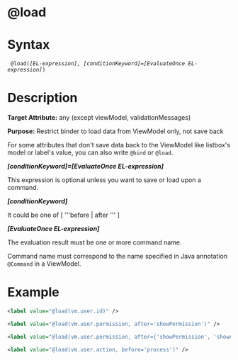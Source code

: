 # @load

Syntax
======

` @load(`*`[EL-expression], [conditionKeyword]=[EvaluateOnce EL-expression]`*`) `

Description
===========

**Target Attribute:** any (except viewModel, validationMessages)

**Purpose:** Restrict binder to load data from ViewModel only, not save back

For some attributes that don't save data back to the ViewModel like listbox's model or label's value, you can also write ` @bind ` or ` @load `.

***[conditionKeyword]=[EvaluateOnce EL-expression]***

This expression is optional unless you want to save or load upon a command.

***[conditionKeyword]***

It could be one of [ '''before | after ''' ]

***[EvaluateOnce EL-expression]***

The evaluation result must be one or more command name.

Command name must correspond to the name specified in Java annotation ` @Command ` in a ViewModel.

Example
=======

``` xml
<label value="@load(vm.user.id)" />

<label value="@load(vm.user.permission, after='showPermission')" />

<label value="@load(vm.user.permission, after={'showPermission', 'showAll'})" />

<label value="@load(vm.user.action, before='process')" />
```
